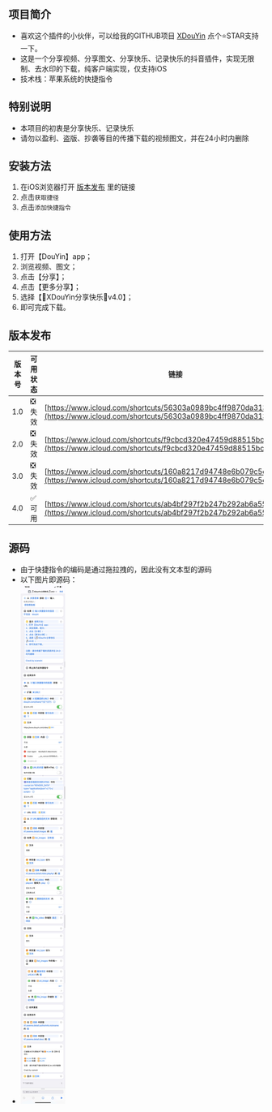 ## 项目简介

- 喜欢这个插件的小伙伴，可以给我的GITHUB项目 [XDouYin](https://github.com/xcanwin/XDouYin) 点个⭐️STAR支持一下。
- 这是一个分享视频、分享图文、分享快乐、记录快乐的抖音插件，实现无限制、去水印的下载，纯客户端实现，仅支持iOS
- 技术栈：苹果系统的快捷指令

## 特别说明

- 本项目的初衷是分享快乐、记录快乐
- 请勿以盈利、盗版、抄袭等目的传播下载的视频图文，并在24小时内删除

## 安装方法

1. 在iOS浏览器打开 [版本发布](#版本发布) 里的链接
2. 点击```获取捷径```
3. 点击```添加快捷指令```

## 使用方法

1. 打开【DouYin】app；
2. 浏览视频、图文；
3. 点击【分享】；
4. 点击【更多分享】；
5. 选择【🎵XDouYin分享快乐🎵v4.0】；
6. 即可完成下载。

## 版本发布

| 版本号 | 可用状态 | 链接 |
| --- | --- |--- |
| 1.0 | ❎失效 | [https://www.icloud.com/shortcuts/56303a0989bc4ff9870da3138726ea1a](https://www.icloud.com/shortcuts/56303a0989bc4ff9870da3138726ea1a) |
| 2.0 | ❎失效 | [https://www.icloud.com/shortcuts/f9cbcd320e47459d88515bc8f5a3037d](https://www.icloud.com/shortcuts/f9cbcd320e47459d88515bc8f5a3037d) |
| 3.0 | ❎失效 | [https://www.icloud.com/shortcuts/160a8217d94748e6b079c5cfcbd93dc1](https://www.icloud.com/shortcuts/160a8217d94748e6b079c5cfcbd93dc1) |
| 4.0 | ✅可用 | [https://www.icloud.com/shortcuts/ab4bf297f2b247b292ab6a55b8312924](https://www.icloud.com/shortcuts/ab4bf297f2b247b292ab6a55b8312924) |

## 源码

- 由于快捷指令的编码是通过拖拉拽的，因此没有文本型的源码
- 以下图片即源码：
- <img src="/code.jpg"></img>
